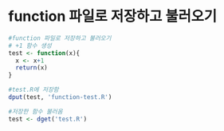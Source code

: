 # function 파일로 저장하고 불러오기

```r
#function 파일로 저장하고 불러오기
# +1 함수 생성
test <- function(x){
  x <- x+1
  return(x)
}

#test.R에 저장함
dput(test, 'function-test.R')

#저장한 함수 불러옴
test <- dget('test.R')
```
